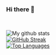 ### Hi there 👋
<br>

![My github stats](https://github-readme-stats.vercel.app/api?username=DarkDampSquib&show_icons=true&count_private=true&theme=dark)
<br>
[![GitHub Streak](https://github-readme-streak-stats.herokuapp.com?user=DarkDampSquib&theme=dark)](https://git.io/streak-stats)
<br>
[![Top Languages](https://github-readme-stats.vercel.app/api/top-langs/?username=DarkDampSquib&theme=radical)](https://github.com/anuraghazra/github-readme-stats)
<!--
**DarkDampSquib/DarkDampSquib** is a ✨ _special_ ✨ repository because its `README.md` (this file) appears on your GitHub profile.

Here are some ideas to get you started:

- 🔭 I’m currently working on ...
- 🌱 I’m currently learning ...
- 👯 I’m looking to collaborate on ...
- 🤔 I’m looking for help with ...
- 💬 Ask me about ...
- 📫 How to reach me: ...
- 😄 Pronouns: ...
- ⚡ Fun fact: ...
-->

